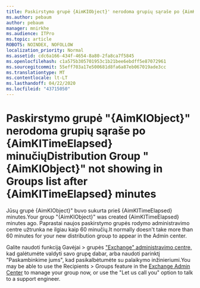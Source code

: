 ```yaml
---
title: Paskirstymo grupė {AimKIObject}' nerodoma grupių sąraše po {AimKITimeElapsed} minučių
ms.author: pebaum
author: pebaum
manager: mnirkhe
ms.audience: ITPro
ms.topic: article
ROBOTS: NOINDEX, NOFOLLOW
localization_priority: Normal
ms.assetid: cdc6a166-434f-4654-8a80-2fa8ca7f5845
ms.openlocfilehash: c1a575b305701953c1b21bee6ebdff5e87072961
ms.sourcegitcommit: 55eff703a17e500681d8fa6a87eb067019ade3cc
ms.translationtype: MT
ms.contentlocale: lt-LT
ms.lasthandoff: 04/22/2020
ms.locfileid: "43715050"
---
```

# <a name="distribution-group-aimkiobject-not-showing-in-groups-list-after-aimkitimeelapsed-minutes"></a><span data-ttu-id="af58b-102">Paskirstymo grupė "{AimKIObject}" nerodoma grupių sąraše po {AimKITimeElapsed} minučių</span><span class="sxs-lookup"><span data-stu-id="af58b-102">Distribution Group "{AimKIObject}" not showing in Groups list after {AimKITimeElapsed} minutes</span></span>

<span data-ttu-id="af58b-103">Jūsų grupė {AimKIObject}" buvo sukurta prieš {AimKITimeElapsed} minutes.</span><span class="sxs-lookup"><span data-stu-id="af58b-103">Your group "{AimKIObject}" was created {AimKITimeElapsed} minutes ago.</span></span> <span data-ttu-id="af58b-104">Paprastai naujos paskirstymo grupės rodymo administravimo centre užtrunka ne ilgiau kaip 60 minučių.</span><span class="sxs-lookup"><span data-stu-id="af58b-104">It normally doesn't take more than 60 minutes for your new distribution group to appear in the Admin center.</span></span>
  
<span data-ttu-id="af58b-105">Galite naudoti funkciją Gavėjai > grupės ["Exchange" administravimo centre,](https://outlook.office365.com/ecp/?rfr=Admin_o365&amp;exsvurl=1&amp;mkt=en-US.aspx) kad galėtumėte valdyti savo grupę dabar, arba naudoti parinktį "Paskambinkime jums", kad pasikalbėtumėte su palaikymo inžinieriumi.</span><span class="sxs-lookup"><span data-stu-id="af58b-105">You may be able to use the Recipients > Groups feature in the [Exchange Admin Center](https://outlook.office365.com/ecp/?rfr=Admin_o365&amp;exsvurl=1&amp;mkt=en-US.aspx) to manage your group now, or use the "Let us call you" option to talk to a support engineer.</span></span> 
  